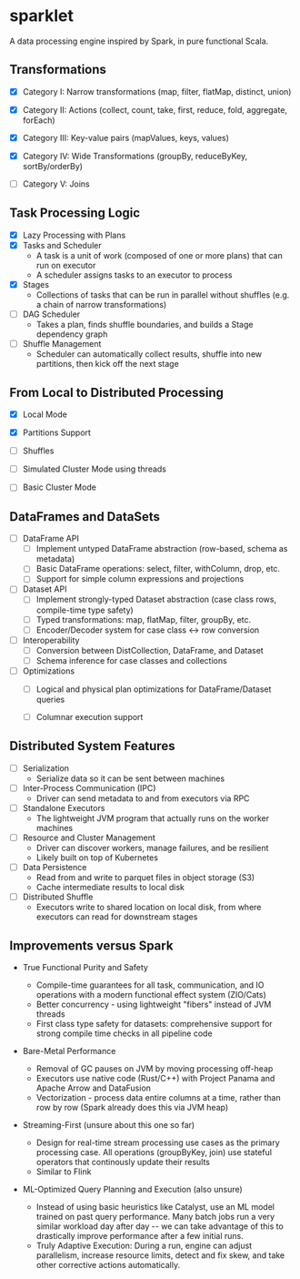 # sparklet

A data processing engine inspired by Spark, in pure functional Scala.


## Transformations

- [x] Category I: Narrow transformations (map, filter, flatMap, distinct, union)
- [x] Category II: Actions (collect, count, take, first, reduce, fold, aggregate, forEach)
- [x] Category III: Key-value pairs (mapValues, keys, values)
- [x] Category IV: Wide Transformations (groupBy, reduceByKey, sortBy/orderBy)
- [ ] Category V: Joins


## Task Processing Logic

- [x] Lazy Processing with Plans
- [x] Tasks and Scheduler
  - A task is a unit of work (composed of one or more plans) that can run on executor
  - A scheduler assigns tasks to an executor to process
- [x] Stages
  - Collections of tasks that can be run in parallel without shuffles (e.g. a chain of narrow transformations)
- [ ] DAG Scheduler
  - Takes a plan, finds shuffle boundaries, and builds a Stage dependency graph
- [ ] Shuffle Management
  - Scheduler can automatically collect results, shuffle into new partitions, then kick off the next stage 


## From Local to Distributed Processing

- [x] Local Mode
- [x] Partitions Support
- [ ] Shuffles
- [ ] Simulated Cluster Mode using threads
- [ ] Basic Cluster Mode


## DataFrames and DataSets

- [ ] DataFrame API
  - [ ] Implement untyped DataFrame abstraction (row-based, schema as metadata)
  - [ ] Basic DataFrame operations: select, filter, withColumn, drop, etc.
  - [ ] Support for simple column expressions and projections

- [ ] Dataset API
  - [ ] Implement strongly-typed Dataset abstraction (case class rows, compile-time type safety)
  - [ ] Typed transformations: map, flatMap, filter, groupBy, etc.
  - [ ] Encoder/Decoder system for case class <-> row conversion

- [ ] Interoperability
  - [ ] Conversion between DistCollection, DataFrame, and Dataset
  - [ ] Schema inference for case classes and collections

- [ ] Optimizations
  - [ ] Logical and physical plan optimizations for DataFrame/Dataset queries
  - [ ] Columnar execution support


## Distributed System Features

- [ ] Serialization 
  - Serialize data so it can be sent between machines
- [ ] Inter-Process Communication (IPC)
  - Driver can send metadata to and from executors via RPC
- [ ] Standalone Executors
  - The lightweight JVM program that actually runs on the worker machines
- [ ] Resource and Cluster Management
  - Driver can discover workers, manage failures, and be resilient
  - Likely built on top of Kubernetes
- [ ] Data Persistence
  - Read from and write to parquet files in object storage (S3)
  - Cache intermediate results to local disk
- [ ] Distributed Shuffle
  - Executors write to shared location on local disk, from where executors can read for downstream stages


## Improvements versus Spark

- True Functional Purity and Safety
  - Compile-time guarantees for all task, communication, and IO operations with a modern functional effect system (ZIO/Cats)
  - Better concurrency - using lightweight "fibers" instead of JVM threads
  - First class type safety for datasets: comprehensive support for strong compile time checks in all pipeline code

- Bare-Metal Performance
  - Removal of GC pauses on JVM by moving processing off-heap
  - Executors use native code (Rust/C++) with Project Panama and Apache Arrow and DataFusion
  - Vectorization - process data entire columns at a time, rather than row by row (Spark already does this via JVM heap)

- Streaming-First (unsure about this one so far)
  - Design for real-time stream processing use cases as the primary processing case. All operations (groupByKey, join) use stateful operators that continously update their results
  - Similar to Flink


- ML-Optimized Query Planning and Execution (also unsure)
  - Instead of using basic heuristics like Catalyst, use an ML model trained on past query performance. Many batch jobs run a very similar workload day after day -- we can take advantage of this to drastically improve performance after a few initial runs.
  - Truly Adaptive Execution: During a run, engine can adjust parallelism, increase resource limits, detect and fix skew, and take other corrective actions automatically.  